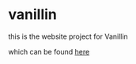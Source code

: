 # vanillin
this is the website project for Vanillin

which can be found [here](https://github.com/vanillyn/vanillin)
